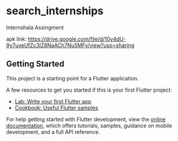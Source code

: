 # search_internships

Internshala Assingment 

apk link: https://drive.google.com/file/d/10y4dU-9y7uveUfZc3IZ8NaACh7Nu5MFy/view?usp=sharing

## Getting Started

This project is a starting point for a Flutter application.

A few resources to get you started if this is your first Flutter project:

- [Lab: Write your first Flutter app](https://docs.flutter.dev/get-started/codelab)
- [Cookbook: Useful Flutter samples](https://docs.flutter.dev/cookbook)

For help getting started with Flutter development, view the
[online documentation](https://docs.flutter.dev/), which offers tutorials,
samples, guidance on mobile development, and a full API reference.
